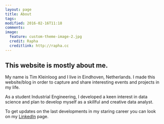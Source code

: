 ```yaml
---
layout: page
title: About
tags:
modified: 2016-02-16T11:18
comments:
image:
  feature: custom-theme-image-2.jpg
  credit: Rapha
  creditlink: http://rapha.cc
---
```


## This website is mostly about me.

My name is Tim Kleinloog and I live in Eindhoven, Netherlands. I made this website/blog in order to capture and share interesting events and projects in my life.

As a student Industrial Engineering, I developed a keen interest in data science and plan to develop myself as a skillful and creative data analyst.

To get updates on the last developments in my staring career you can look on my [LinkedIn](http://www.linkedin.com/in/timkleinloog) page.
